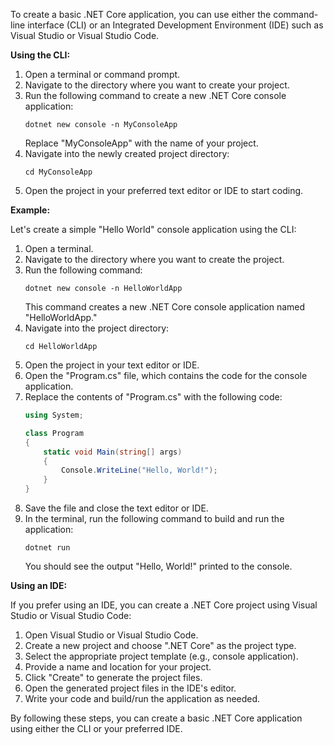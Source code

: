 To create a basic .NET Core application, you can use either the command-line interface (CLI) or an Integrated Development Environment (IDE) such as Visual Studio or Visual Studio Code.

**Using the CLI:**

1. Open a terminal or command prompt.
2. Navigate to the directory where you want to create your project.
3. Run the following command to create a new .NET Core console application:
   ```
   dotnet new console -n MyConsoleApp
   ```
   Replace "MyConsoleApp" with the name of your project.
4. Navigate into the newly created project directory:
   ```
   cd MyConsoleApp
   ```
5. Open the project in your preferred text editor or IDE to start coding.

**Example:**

Let's create a simple "Hello World" console application using the CLI:

1. Open a terminal.
2. Navigate to the directory where you want to create the project.
3. Run the following command:
   ```
   dotnet new console -n HelloWorldApp
   ```
   This command creates a new .NET Core console application named "HelloWorldApp."
4. Navigate into the project directory:
   ```
   cd HelloWorldApp
   ```
5. Open the project in your text editor or IDE.
6. Open the "Program.cs" file, which contains the code for the console application.
7. Replace the contents of "Program.cs" with the following code:
   ```csharp
   using System;

   class Program
   {
       static void Main(string[] args)
       {
           Console.WriteLine("Hello, World!");
       }
   }
   ```
8. Save the file and close the text editor or IDE.
9. In the terminal, run the following command to build and run the application:
   ```
   dotnet run
   ```
   You should see the output "Hello, World!" printed to the console.

**Using an IDE:**

If you prefer using an IDE, you can create a .NET Core project using Visual Studio or Visual Studio Code:

1. Open Visual Studio or Visual Studio Code.
2. Create a new project and choose ".NET Core" as the project type.
3. Select the appropriate project template (e.g., console application).
4. Provide a name and location for your project.
5. Click "Create" to generate the project files.
6. Open the generated project files in the IDE's editor.
7. Write your code and build/run the application as needed.

By following these steps, you can create a basic .NET Core application using either the CLI or your preferred IDE.